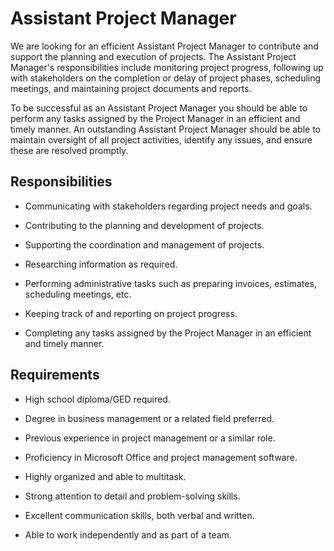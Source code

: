 # Assistant Project Manager

We are looking for an efficient Assistant Project Manager to contribute and support the planning and execution of projects. The Assistant Project Manager's responsibilities include monitoring project progress, following up with stakeholders on the completion or delay of project phases, scheduling meetings, and maintaining project documents and reports.

To be successful as an Assistant Project Manager you should be able to perform any tasks assigned by the Project Manager in an efficient and timely manner. An outstanding Assistant Project Manager should be able to maintain oversight of all project activities, identify any issues, and ensure these are resolved promptly.

## Responsibilities

* Communicating with stakeholders regarding project needs and goals.

* Contributing to the planning and development of projects.

* Supporting the coordination and management of projects.

* Researching information as required.

* Performing administrative tasks such as preparing invoices, estimates, scheduling meetings, etc.

* Keeping track of and reporting on project progress.

* Completing any tasks assigned by the Project Manager in an efficient and timely manner.

## Requirements

* High school diploma/GED required.

* Degree in business management or a related field preferred.

* Previous experience in project management or a similar role.

* Proficiency in Microsoft Office and project management software.

* Highly organized and able to multitask.

* Strong attention to detail and problem-solving skills.

* Excellent communication skills, both verbal and written.

* Able to work independently and as part of a team.

